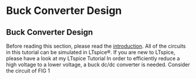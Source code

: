 # Buck Converter Design
## Buck Converter Design
Before reading this section, please read the [introduction](http://www.simonbramble.co.uk/dc_dc_converter_design/dc_dc_converter_design.htm).
All of the circuits in this tutorial can be simulated in LTspice®. If you are new to LTspice, please have a look at my LTspice Tutorial
In order to efficiently reduce a high voltage to a lower voltage, a buck dc/dc converter is needed.
Consider the circuit of FIG 1

